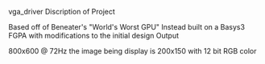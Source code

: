vga_driver
Discription of Project

Based off of Beneater's "World's Worst GPU" Instead built on a Basys3 FGPA with modifications to the initial design
Output

800x600 @ 72Hz the image being display is 200x150 with 12 bit RGB color
